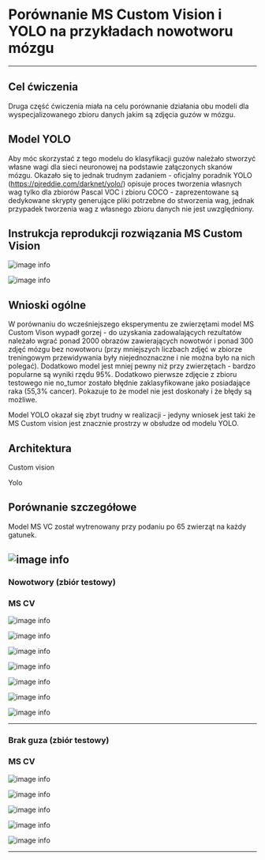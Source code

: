 # Porównanie MS Custom Vision i YOLO na przykładach nowotworu mózgu
---


## Cel ćwiczenia
Druga część ćwiczenia miała na celu porównanie działania obu modeli dla wyspecjalizowanego zbioru danych jakim są zdjęcia guzów w mózgu.

## Model YOLO

Aby móc skorzystać z tego modelu do klasyfikacji guzów należało stworzyć własne wagi dla sieci neuronowej na podstawie załączonych skanów mózgu. Okazało się to jednak trudnym zadaniem - oficjalny poradnik YOLO (https://pjreddie.com/darknet/yolo/) opisuje proces tworzenia własnych wag tylko dla zbiorów Pascal VOC i zbioru COCO - zaprezentowane są dedykowane skrypty generujące pliki potrzebne do stworzenia wag, jednak przypadek tworzenia wag z własnego zbioru danych nie jest uwzględniony.

## Instrukcja reprodukcji rozwiązania MS Custom Vision

![image info](./img/cancer_data/resource.png)


![image info](./img/cancer_data/resource2.png)

## Wnioski ogólne
W porównaniu do wcześniejszego eksperymentu ze zwierzętami model MS Custom Vison wypadł gorzej - do uzyskania zadowalających rezultatów należało wgrać ponad 2000 obrazów zawierających nowotwór i ponad 300 zdjęć mózgu bez nowotworu (przy mniejszych liczbach zdjęć w zbiorze treningowym przewidywania były niejednoznaczne i nie można było na nich polegać). Dodatkowo model jest mniej pewny niż przy zwierzętach - bardzo popularne są wyniki rzędu 95%. Dodatkowo pierwsze zdjęcie z zbioru testowego nie no_tumor zostało błędnie zaklasyfikowane jako posiadające raka (55,3% cancer). Pokazuje to że model nie jest doskonały i że błędy są możliwe.

Model YOLO okazał się zbyt trudny w realizacji - jedyny wniosek jest taki że MS Custom vision jest znacznie prostrzy w obsłudze od modelu YOLO.


## Architektura
Custom vision

Yolo

## Porównanie szczegółowe


Model MS VC został wytrenowany przy podaniu po 65 zwierząt na każdy gatunek.

![image info](./img/cancer_data/performance.png)
---
### Nowotwory (zbiór testowy)
### MS CV
![image info](./img/cancer_data/cancer1.png)

![image info](./img/cancer_data/cancer2.png)


![image info](./img/cancer_data/cancer3.png)

![image info](./img/cancer_data/cancer5.png)


![image info](./img/cancer_data/cancer6.png)


![image info](./img/cancer_data/cancer7.png)


![image info](./img/cancer_data/cancer8.png)



---


### Brak guza (zbiór testowy)
### MS CV
![image info](./img/cancer_data/no_tumor1.png)


![image info](./img/cancer_data/no_tumor2.png)

![image info](./img/cancer_data/no_tumor3.png)

![image info](./img/cancer_data/no_tumor4.png)

![image info](./img/cancer_data/no_tumor5.png)

---

